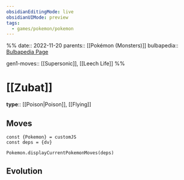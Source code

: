 ```yaml
---
obsidianEditingMode: live
obsidianUIMode: preview
tags:
  - games/pokemon/pokemon
---
```

%%
date:: 2022-11-20
parents:: [[Pokémon (Monsters)]]
bulbapedia:: [Bulbapedia Page]()

gen1-moves:: [[Supersonic]], [[Leech Life]]
%%

# [[Zubat]]

**type**:: [[Poison|Poison]], [[Flying]]

## Moves

```dataviewjs
const {Pokemon} = customJS
const deps = {dv}

Pokemon.displayCurrentPokemonMoves(deps)
```

## Evolution
